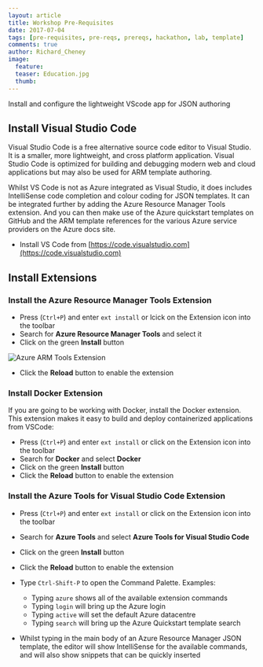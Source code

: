 ```yaml
---
layout: article
title: Workshop Pre-Requisites
date: 2017-07-04
tags: [pre-requisites, pre-reqs, prereqs, hackathon, lab, template]
comments: true
author: Richard_Cheney
image:
  feature: 
  teaser: Education.jpg
  thumb: 
---
```

Install and configure the lightweight VScode app for JSON authoring

## Install Visual Studio Code

Visual Studio Code is a free alternative source code editor to Visual Studio.  It is a smaller, more lightweight, and cross platform application.  Visual Studio Code is optimized for building and debugging modern web and cloud applications but may also be used for ARM template authoring.

Whilst VS Code is not as Azure integrated as Visual Studio, it does includes IntelliSense code completion and colour coding for JSON templates.  It can be integrated further by adding the Azure Resource Manager Tools extension.  And you can then make use of the Azure quickstart templates on GitHub and the ARM template references for the various Azure service providers on the Azure docs site.

*	Install VS Code from [https://code.visualstudio.com](https://code.visualstudio.com) 

## Install Extensions

### Install the Azure Resource Manager Tools Extension

* Press (`Ctrl+P`) and enter `ext install` or lcick on the Extension icon into the toolbar
* Search for **Azure Resource Manager Tools** and select it
* Click on the green **Install** button

![Azure ARM Tools Extension](../images/vscode/vscode-azurerm-extension-install.png)

*	Click the **Reload** button to enable the extension

### Install Docker Extension

If you are going to be working with Docker, install the Docker extension. This extension makes it easy to build and deploy containerized applications from VSCode:

* Press (`Ctrl+P`) and enter `ext install` or click on the Extension icon into the toolbar
* Search for **Docker** and select **Docker**
* Click on the green **Install** button
* Click the **Reload** button to enable the extension

### Install the Azure Tools for Visual Studio Code Extension

* Press (`Ctrl+P`) and enter `ext install` or click on the Extension icon into the toolbar
* Search for **Azure Tools** and select **Azure Tools for Visual Studio Code**
* Click on the green **Install** button
* Click the **Reload** button to enable the extension

* Type `Ctrl-Shift-P` to open the Command Palette.  Examples: 
    * Typing `azure` shows all of the available extension commands
    * Typing `login` will bring up the Azure login
    * Typing `active` will set the default Azure datacentre 
    * Typing `search` will bring up the Azure Quickstart template search

*	Whilst typing in the main body of an Azure Resource Manager JSON template, the editor will show IntelliSense for the available commands, and will also show snippets that can be quickly inserted

